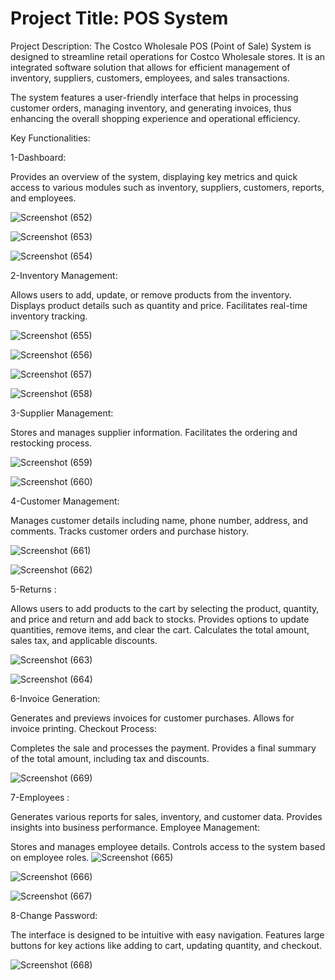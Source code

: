 # Project Title: POS System

Project Description:
The Costco Wholesale POS (Point of Sale) System is designed to streamline retail operations for Costco Wholesale stores. It is an integrated software solution that allows for efficient management of inventory, suppliers, customers, employees, and sales transactions.

 The system features a user-friendly interface that helps in processing customer orders, managing inventory, and generating invoices, thus enhancing the overall shopping experience and operational efficiency.

Key Functionalities:

1-Dashboard:

Provides an overview of the system, displaying key metrics and quick access to various modules such as inventory, suppliers, customers, reports, and employees.

![Screenshot (652)](https://github.com/user-attachments/assets/e849228a-7972-4f28-90ec-78ff1ace3d9b)

![Screenshot (653)](https://github.com/user-attachments/assets/68ffd134-1810-4c22-ac89-2bc40a710edb)

![Screenshot (654)](https://github.com/user-attachments/assets/ac9cd230-d0d3-460a-b139-2074a31c9d64)

2-Inventory Management:

Allows users to add, update, or remove products from the inventory.
Displays product details such as quantity and price.
Facilitates real-time inventory tracking.

![Screenshot (655)](https://github.com/user-attachments/assets/b687962b-dd1a-4e30-b196-eaa7bc5139af)

![Screenshot (656)](https://github.com/user-attachments/assets/51cd7c1b-8c03-43e9-959c-f126b2213e9f)

![Screenshot (657)](https://github.com/user-attachments/assets/80be4e09-9f05-4c30-8cf0-6c9b756510dd)

![Screenshot (658)](https://github.com/user-attachments/assets/f24c26e5-6ebb-4a62-b7a0-7204da192f41)

3-Supplier Management:

Stores and manages supplier information.
Facilitates the ordering and restocking process.

![Screenshot (659)](https://github.com/user-attachments/assets/cd9b86c2-e4fc-40c5-88c7-f6d31e6b39e8)

![Screenshot (660)](https://github.com/user-attachments/assets/e8b572ed-323a-4e7a-9043-336162132cc5)

4-Customer Management:

Manages customer details including name, phone number, address, and comments.
Tracks customer orders and purchase history.

![Screenshot (661)](https://github.com/user-attachments/assets/a522a723-5b3f-4a63-b42c-6efb6d4d8305)

![Screenshot (662)](https://github.com/user-attachments/assets/2ab64053-b9b4-4e4e-ba11-b498763b6c80)

5-Returns :

Allows users to add products to the cart by selecting the product, quantity, and price and return and add back to stocks.
Provides options to update quantities, remove items, and clear the cart.
Calculates the total amount, sales tax, and applicable discounts.

![Screenshot (663)](https://github.com/user-attachments/assets/b5d1f9d3-acc1-4a03-8a41-42662a217742)

![Screenshot (664)](https://github.com/user-attachments/assets/c1246330-9f45-44ce-a5ce-7dfe3bc38cfc)

6-Invoice Generation:

Generates and previews invoices for customer purchases.
Allows for invoice printing.
Checkout Process:

Completes the sale and processes the payment.
Provides a final summary of the total amount, including tax and discounts.

![Screenshot (669)](https://github.com/user-attachments/assets/3e702be4-6af9-433a-9502-ab1c64bf71cd)

7-Employees :

Generates various reports for sales, inventory, and customer data.
Provides insights into business performance.
Employee Management:

Stores and manages employee details.
Controls access to the system based on employee roles.
![Screenshot (665)](https://github.com/user-attachments/assets/8b96250a-752d-4f00-a898-0064a5e21a16)

![Screenshot (666)](https://github.com/user-attachments/assets/ca0a6f2a-36b2-4ff1-913c-7893954a0be1)

![Screenshot (667)](https://github.com/user-attachments/assets/b660bf96-8901-402a-8ae7-9fbef09de336)

8-Change Password:

The interface is designed to be intuitive with easy navigation.
Features large buttons for key actions like adding to cart, updating quantity, and checkout.

![Screenshot (668)](https://github.com/user-attachments/assets/b44c5f63-24e0-4238-aece-28fbd7802262)
